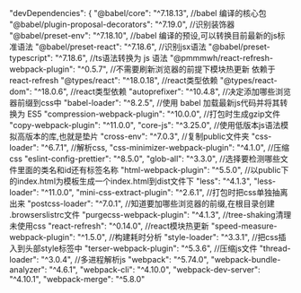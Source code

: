 "devDependencies": {
    "@babel/core": "^7.18.13", //babel 编译的核心包
    "@babel/plugin-proposal-decorators": "^7.19.0",  //识别装饰器
    "@babel/preset-env": "^7.18.10",  //babel 编译的预设,可以转换目前最新的js标准语法
    "@babel/preset-react": "^7.18.6", //识别jsx语法
    "@babel/preset-typescript": "^7.18.6", //ts语法转换为 js 语法
    "@pmmmwh/react-refresh-webpack-plugin": "^0.5.7", //不需要刷新浏览器的前提下模块热更新  依赖于react-refresh
    "@types/react": "^18.0.18",  //react类型依赖
    "@types/react-dom": "^18.0.6", //react类型依赖
    "autoprefixer": "^10.4.8", //决定添加哪些浏览器前缀到css中
    "babel-loader": "^8.2.5", //使用 babel 加载最新js代码并将其转换为 ES5
    "compression-webpack-plugin": "^10.0.0", //打包时生成gzip文件
    "copy-webpack-plugin": "^11.0.0",
    "core-js": "^3.25.0",   //使用低版本js语法模拟高版本的库,也就是垫片
    "cross-env": "^7.0.3",  //复制public文件夹
    "css-loader": "^6.7.1", //解析css,
    "css-minimizer-webpack-plugin": "^4.1.0", //压缩css
    "eslint-config-prettier": "^8.5.0",
    "glob-all": "^3.3.0",  //选择要检测哪些文件里面的类名和id还有标签名称
    "html-webpack-plugin": "^5.5.0",  //以public下的index.html为模板生成一个index.html到dist文件下
    "less": "^4.1.3",
    "less-loader": "^11.0.0",
    "mini-css-extract-plugin": "^2.6.1", //打包时把css单独抽离出来
    "postcss-loader": "^7.0.1",  //知道要加哪些浏览器的前缀,在根目录创建 .browserslistrc文件
    "purgecss-webpack-plugin": "^4.1.3", //tree-shaking清理未使用css
    "react-refresh": "^0.14.0",  //react模块热更新
    "speed-measure-webpack-plugin": "^1.5.0",  //构建耗时分析
    "style-loader": "^3.3.1", //把css插入到头部style标签中
    "terser-webpack-plugin": "^5.3.6", //压缩js文件
    "thread-loader": "^3.0.4", //多进程解析js
    "webpack": "^5.74.0",
    "webpack-bundle-analyzer": "^4.6.1",
    "webpack-cli": "^4.10.0",
    "webpack-dev-server": "^4.10.1",
    "webpack-merge": "^5.8.0"